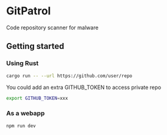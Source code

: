 # GitPatrol
Code repository scanner for malware


## Getting started

### Using Rust
```bash
cargo run -- --url https://github.com/user/repo
```

You could add an extra GITHUB_TOKEN to access private repo
```bash
export GITHUB_TOKEN=xxx
```

### As a webapp
```bash
npm run dev
``` 